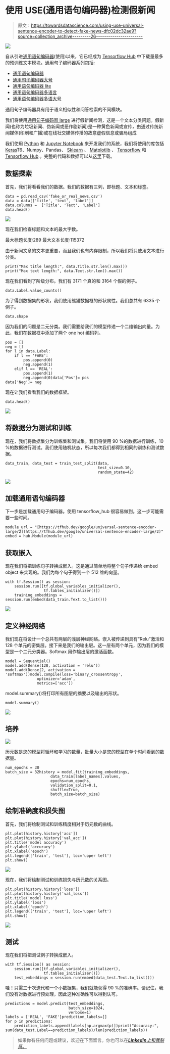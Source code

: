 # 使用 USE(通用语句编码器)检测假新闻

> 原文：<https://towardsdatascience.com/using-use-universal-sentence-encoder-to-detect-fake-news-dfc02dc32ae9?source=collection_archive---------26----------------------->

![](img/7bfe9d846a0fb05c8a5550880c115e18.png)

自从引进[通用语句编码器](https://www.aclweb.org/anthology/D18-2029)(使用)以来，它已经成为 [Tensorflow Hub](https://www.tensorflow.org/hub) 中下载量最多的预训练文本模块。通用句子编码器系列包括:

*   [通用语句编码器](https://tfhub.dev/google/universal-sentence-encoder/2)
*   [通用句子编码器大号](https://tfhub.dev/google/universal-sentence-encoder-large/3)
*   [通用语句编码器 lite](https://tfhub.dev/google/universal-sentence-encoder-lite/2)
*   [通用语句编码器多语言](https://tfhub.dev/google/universal-sentence-encoder-multilingual/1)
*   [通用语句编码器多语大号](https://tfhub.dev/google/universal-sentence-encoder-multilingual-large/1)

通用句子编码器具有用于语义相似性和问答检索的不同模块。

我们将使用[通用句子编码器 large](https://tfhub.dev/google/universal-sentence-encoder-large/3) 进行假新闻检测，这是一个文本分类问题。假新闻(也称为垃圾新闻、伪新闻或恶作剧新闻)是一种黄色新闻或宣传，由通过传统新闻媒体(印刷和广播)或在线社交媒体传播的故意虚假信息或骗局组成

我们使用 [Python](https://www.python.org/) 和 [Jupyter Notebook](http://jupyter.org/) 来开发我们的系统，我们将使用的库包括[Keras](https://keras.io/)T6、Numpy、Pandas、 [Sklearn](https://scikit-learn.org/) 、 [Matplotlib](https://matplotlib.org/) 、 [Tensorflow](https://www.tensorflow.org/) 和 [Tensorflow Hub](https://tfhub.dev/) 。完整的代码和数据可以从[这里](https://github.com/saadarshad102/Fake-News-Detection-Universal-Sentence-Encoder)下载。

## 数据探索

首先，我们将看看我们的数据。我们的数据有三列，即标题、文本和标签。

```
data = pd.read_csv('fake_or_real_news.csv')
data = data[['title', 'text', 'label']]
data.columns =  ['Title', 'Text', 'Label']
data.head()
```

![](img/748e674cec344d88b5378d4314990287.png)

现在我们检查标题和文本的最大字数。

最大标题长度:289
最大文本长度:115372

由于新闻文章的文本更重要，而且我们也有内存限制，所以我们将只使用文本进行分类。

```
print("Max title length:", data.Title.str.len().max())
print("Max text length:", data.Text.str.len().max())
```

现在我们看到了阶级分布。我们有 3171 个真的和 3164 个假的例子。

```
data.Label.value_counts()
```

为了得到数据集的形状，我们使用熊猫数据框的形状属性。我们总共有 6335 个例子。

```
data.shape
```

因为我们的问题是二元分类。我们需要给我们的模型传递一个二维输出向量。为此，我们在数据框中添加了两个 one hot 编码列。

```
pos = []
neg = []
for l in data.Label:
    if l == 'FAKE':
        pos.append(0)
        neg.append(1)
    elif l == 'REAL':
        pos.append(1)
        neg.append(0)data['Pos']= pos
data['Neg']= neg
```

现在让我们看看我们的数据框架。

```
data.head()
```

![](img/9d4bf9672880fba5e64b78c7b4beedcc.png)

## 将数据分为测试和训练

现在，我们将数据集分为训练集和测试集。我们将使用 90 %的数据进行训练，10 %的数据进行测试。我们使用随机状态，所以每次我们都得到相同的训练和测试数据。

```
data_train, data_test = train_test_split(data, 
                                         test_size=0.10, 
                                         random_state=42)
```

![](img/fbef90a35db6852bde1dcd3520dd633a.png)

## 加载通用语句编码器

下一步是加载通用句子编码器。使用 tensorflow_hub 很容易做到。这一步可能需要一些时间。

```
module_url = "[https://tfhub.dev/google/universal-sentence-encoder-large/2](https://tfhub.dev/google/universal-sentence-encoder-large/2)" 
embed = hub.Module(module_url)
```

## 获取嵌入

现在我们将把训练句子转换成嵌入。这是通过简单地将整个句子传递给 embed object 来实现的。我们为每个句子得到一个 512 维的向量。

```
with tf.Session() as session:
    session.run([tf.global_variables_initializer(), 
                 tf.tables_initializer()])
    training_embeddings = session.run(embed(data_train.Text.to_list()))
```

![](img/11989c044f8f2c76f819b2d24d84480d.png)

## 定义神经网络

我们现在将设计一个总共有两层的浅层神经网络。嵌入被传递到具有“Relu”激活和 128 个单元的密集层。接下来是我们的输出层。这一层有两个单元，因为我们的模型是一个二元分类器。Softmax 用作输出层的激活函数。

```
model = Sequential()
model.add(Dense(128, activation = 'relu'))
model.add(Dense(2, activation = 'softmax'))model.compile(loss='binary_crossentropy', 
              optimizer='adam',
              metrics=['acc'])
```

model.summary()将打印所有图层的摘要以及输出的形状。

```
model.summary()
```

![](img/70ea230b165c7b8c03515d7ebf516e05.png)

## 培养

![](img/ec84a0c62f224b7a227d6ee6ad1672a7.png)

历元数是您的模型将循环和学习的数量，批量大小是您的模型在单个时间看到的数据量。

```
num_epochs = 30
batch_size = 32history = model.fit(training_embeddings, 
                    data_train[label_names].values, 
                    epochs=num_epochs, 
                    validation_split=0.1, 
                    shuffle=True, 
                    batch_size=batch_size)
```

## 绘制准确度和损失图

首先，我们将绘制测试和训练精度相对于历元数的曲线。

```
plt.plot(history.history['acc'])
plt.plot(history.history['val_acc'])
plt.title('model accuracy')
plt.ylabel('accuracy')
plt.xlabel('epoch')
plt.legend(['train', 'test'], loc='upper left')
plt.show()
```

![](img/dc329b390c7b41f1d503ac5b8be7ae1a.png)

现在，我们将绘制测试和训练损失与历元数的关系图。

```
plt.plot(history.history['loss'])
plt.plot(history.history['val_loss'])
plt.title('model loss')
plt.ylabel('loss')
plt.xlabel('epoch')
plt.legend(['train', 'test'], loc='upper left')
plt.show()
```

![](img/05b2ecfcdd8b7f6cee7a5e7dbf5c2697.png)

## 测试

现在我们将把测试例子转换成嵌入。

```
with tf.Session() as session:
    session.run([tf.global_variables_initializer(), 
                 tf.tables_initializer()])
    test_embeddings = session.run(embed(data_test.Text.to_list()))
```

哇！只需三十次迭代和一个小数据集，我们就能获得 90 %的准确率。请记住，我们没有对数据进行预处理，因此这种准确性可以得到认可。

```
predictions = model.predict(test_embeddings, 
                            batch_size=1024, 
                            verbose=1)
labels = ['REAL', 'FAKE']prediction_labels=[]
for p in predictions:
    prediction_labels.append(labels[np.argmax(p)])print("Accuracy:", sum(data_test.Label==prediction_labels)/len(prediction_labels))
```

> 如果你有任何问题或建议，欢迎在下面留言。你也可以在[***Linkedin****上和我联系。*](https://www.linkedin.com/in/saadarshad102/)